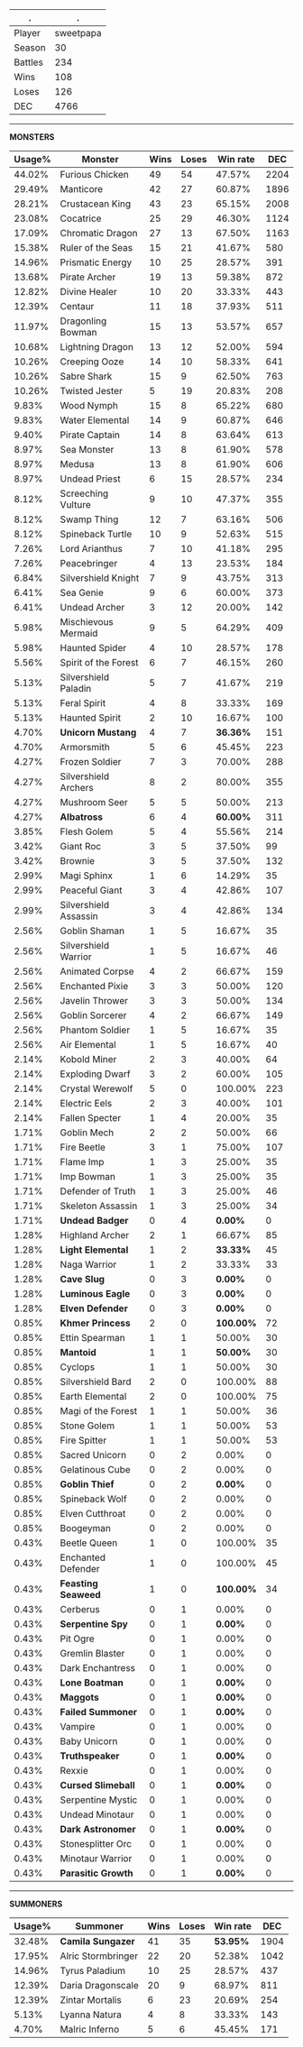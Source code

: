 .|.
|-|-
Player|sweetpapa
Season|30
Battles|234
Wins|108
Loses|126
DEC|4766

---
**MONSTERS**

Usage%|Monster|Wins|Loses|Win rate|DEC|
-|-|-|-|-|-|
44.02%|Furious Chicken|49|54|47.57%|2204|
29.49%|Manticore|42|27|60.87%|1896|
28.21%|Crustacean King|43|23|65.15%|2008|
23.08%|Cocatrice|25|29|46.30%|1124|
17.09%|Chromatic Dragon|27|13|67.50%|1163|
15.38%|Ruler of the Seas|15|21|41.67%|580|
14.96%|Prismatic Energy|10|25|28.57%|391|
13.68%|Pirate Archer|19|13|59.38%|872|
12.82%|Divine Healer|10|20|33.33%|443|
12.39%|Centaur|11|18|37.93%|511|
11.97%|Dragonling Bowman|15|13|53.57%|657|
10.68%|Lightning Dragon|13|12|52.00%|594|
10.26%|Creeping Ooze|14|10|58.33%|641|
10.26%|Sabre Shark|15|9|62.50%|763|
10.26%|Twisted Jester|5|19|20.83%|208|
9.83%|Wood Nymph|15|8|65.22%|680|
9.83%|Water Elemental|14|9|60.87%|646|
9.40%|Pirate Captain|14|8|63.64%|613|
8.97%|Sea Monster|13|8|61.90%|578|
8.97%|Medusa|13|8|61.90%|606|
8.97%|Undead Priest|6|15|28.57%|234|
8.12%|Screeching Vulture|9|10|47.37%|355|
8.12%|Swamp Thing|12|7|63.16%|506|
8.12%|Spineback Turtle|10|9|52.63%|515|
7.26%|Lord Arianthus|7|10|41.18%|295|
7.26%|Peacebringer|4|13|23.53%|184|
6.84%|Silvershield Knight|7|9|43.75%|313|
6.41%|Sea Genie|9|6|60.00%|373|
6.41%|Undead Archer|3|12|20.00%|142|
5.98%|Mischievous Mermaid|9|5|64.29%|409|
5.98%|Haunted Spider|4|10|28.57%|178|
5.56%|Spirit of the Forest|6|7|46.15%|260|
5.13%|Silvershield Paladin|5|7|41.67%|219|
5.13%|Feral Spirit|4|8|33.33%|169|
5.13%|Haunted Spirit|2|10|16.67%|100|
4.70%|**Unicorn Mustang**|4|7|**36.36%**|151|
4.70%|Armorsmith|5|6|45.45%|223|
4.27%|Frozen Soldier|7|3|70.00%|288|
4.27%|Silvershield Archers|8|2|80.00%|355|
4.27%|Mushroom Seer|5|5|50.00%|213|
4.27%|**Albatross**|6|4|**60.00%**|311|
3.85%|Flesh Golem|5|4|55.56%|214|
3.42%|Giant Roc|3|5|37.50%|99|
3.42%|Brownie|3|5|37.50%|132|
2.99%|Magi Sphinx|1|6|14.29%|35|
2.99%|Peaceful Giant|3|4|42.86%|107|
2.99%|Silvershield Assassin|3|4|42.86%|134|
2.56%|Goblin Shaman|1|5|16.67%|35|
2.56%|Silvershield Warrior|1|5|16.67%|46|
2.56%|Animated Corpse|4|2|66.67%|159|
2.56%|Enchanted Pixie|3|3|50.00%|120|
2.56%|Javelin Thrower|3|3|50.00%|134|
2.56%|Goblin Sorcerer|4|2|66.67%|149|
2.56%|Phantom Soldier|1|5|16.67%|35|
2.56%|Air Elemental|1|5|16.67%|40|
2.14%|Kobold Miner|2|3|40.00%|64|
2.14%|Exploding Dwarf|3|2|60.00%|105|
2.14%|Crystal Werewolf|5|0|100.00%|223|
2.14%|Electric Eels|2|3|40.00%|101|
2.14%|Fallen Specter|1|4|20.00%|35|
1.71%|Goblin Mech|2|2|50.00%|66|
1.71%|Fire Beetle|3|1|75.00%|107|
1.71%|Flame Imp|1|3|25.00%|35|
1.71%|Imp Bowman|1|3|25.00%|35|
1.71%|Defender of Truth|1|3|25.00%|46|
1.71%|Skeleton Assassin|1|3|25.00%|34|
1.71%|**Undead Badger**|0|4|**0.00%**|0|
1.28%|Highland Archer|2|1|66.67%|85|
1.28%|**Light Elemental**|1|2|**33.33%**|45|
1.28%|Naga Warrior|1|2|33.33%|33|
1.28%|**Cave Slug**|0|3|**0.00%**|0|
1.28%|**Luminous Eagle**|0|3|**0.00%**|0|
1.28%|**Elven Defender**|0|3|**0.00%**|0|
0.85%|**Khmer Princess**|2|0|**100.00%**|72|
0.85%|Ettin Spearman|1|1|50.00%|30|
0.85%|**Mantoid**|1|1|**50.00%**|30|
0.85%|Cyclops|1|1|50.00%|30|
0.85%|Silvershield Bard|2|0|100.00%|88|
0.85%|Earth Elemental|2|0|100.00%|75|
0.85%|Magi of the Forest|1|1|50.00%|36|
0.85%|Stone Golem|1|1|50.00%|53|
0.85%|Fire Spitter|1|1|50.00%|53|
0.85%|Sacred Unicorn|0|2|0.00%|0|
0.85%|Gelatinous Cube|0|2|0.00%|0|
0.85%|**Goblin Thief**|0|2|**0.00%**|0|
0.85%|Spineback Wolf|0|2|0.00%|0|
0.85%|Elven Cutthroat|0|2|0.00%|0|
0.85%|Boogeyman|0|2|0.00%|0|
0.43%|Beetle Queen|1|0|100.00%|35|
0.43%|Enchanted Defender|1|0|100.00%|45|
0.43%|**Feasting Seaweed**|1|0|**100.00%**|34|
0.43%|Cerberus|0|1|0.00%|0|
0.43%|**Serpentine Spy**|0|1|**0.00%**|0|
0.43%|Pit Ogre|0|1|0.00%|0|
0.43%|Gremlin Blaster|0|1|0.00%|0|
0.43%|Dark Enchantress|0|1|0.00%|0|
0.43%|**Lone Boatman**|0|1|**0.00%**|0|
0.43%|**Maggots**|0|1|**0.00%**|0|
0.43%|**Failed Summoner**|0|1|**0.00%**|0|
0.43%|Vampire|0|1|0.00%|0|
0.43%|Baby Unicorn|0|1|0.00%|0|
0.43%|**Truthspeaker**|0|1|**0.00%**|0|
0.43%|Rexxie|0|1|0.00%|0|
0.43%|**Cursed Slimeball**|0|1|**0.00%**|0|
0.43%|Serpentine Mystic|0|1|0.00%|0|
0.43%|Undead Minotaur|0|1|0.00%|0|
0.43%|**Dark Astronomer**|0|1|**0.00%**|0|
0.43%|Stonesplitter Orc|0|1|0.00%|0|
0.43%|Minotaur Warrior|0|1|0.00%|0|
0.43%|**Parasitic Growth**|0|1|**0.00%**|0|

---
**SUMMONERS**

Usage%|Summoner|Wins|Loses|Win rate|DEC|
-|-|-|-|-|-|
32.48%|**Camila Sungazer**|41|35|**53.95%**|1904|
17.95%|Alric Stormbringer|22|20|52.38%|1042|
14.96%|Tyrus Paladium|10|25|28.57%|437|
12.39%|Daria Dragonscale|20|9|68.97%|811|
12.39%|Zintar Mortalis|6|23|20.69%|254|
5.13%|Lyanna Natura|4|8|33.33%|143|
4.70%|Malric Inferno|5|6|45.45%|171|
